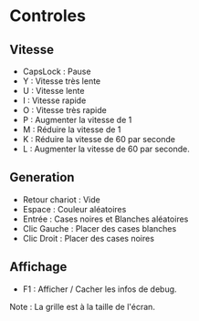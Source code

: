 # Controles

## Vitesse

- CapsLock : Pause
- Y : Vitesse très lente
- U : Vitesse lente
- I : Vitesse rapide
- O : Vitesse très rapide
- P : Augmenter la vitesse de 1
- M : Réduire la vitesse de 1
- K : Réduire la vitesse de 60 par seconde
- L : Augmenter la vitesse de 60 par seconde.

## Generation

- Retour chariot : Vide
- Espace : Couleur aléatoires
- Entrée : Cases noires et Blanches aléatoires
- Clic Gauche : Placer des cases blanches
- Clic Droit : Placer des cases noires

## Affichage

- F1 : Afficher / Cacher les infos de debug.

Note : La grille est à la taille de l'écran.

